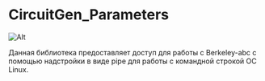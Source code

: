# CircuitGen_Parameters

![Alt](https://repobeats.axiom.co/api/embed/827839aafff742ae5144448386189bc6aae79e30.svg "Repobeats analytics image")

Данная библиотека предоставляет доступ для работы с Berkeley-abc с помощью надстройки в виде pipe для работы с командной строкой ОС Linux.
